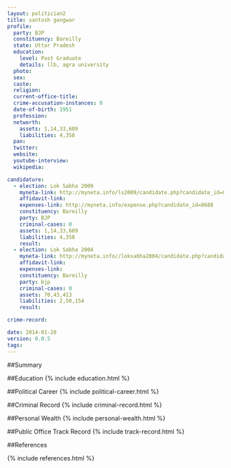```yaml
---
layout: politician2
title: santosh gangwar
profile: 
  party: BJP
  constituency: Bareilly
  state: Uttar Pradesh
  education: 
    level: Post Graduate
    details: llb, agra university
  photo: 
  sex: 
  caste: 
  religion: 
  current-office-title: 
  crime-accusation-instances: 0
  date-of-birth: 1951
  profession: 
  networth: 
    assets: 1,14,33,609
    liabilities: 4,358
  pan: 
  twitter: 
  website: 
  youtube-interview: 
  wikipedia: 

candidature: 
  - election: Lok Sabha 2009
    myneta-link: http://myneta.info/ls2009/candidate.php?candidate_id=8688
    affidavit-link: 
    expenses-link: http://myneta.info/expense.php?candidate_id=8688
    constituency: Bareilly 
    party: BJP
    criminal-cases: 0
    assets: 1,14,33,609
    liabilities: 4,358
    result:  
  - election: Lok Sabha 2004
    myneta-link: http://myneta.info//loksabha2004/candidate.php?candidate_id=4091
    affidavit-link: 
    expenses-link: 
    constituency: Bareilly 
    party: bjp
    criminal-cases: 0
    assets: 70,43,413
    liabilities: 2,50,154
    result:  

crime-record: 

date: 2014-01-28
version: 0.0.5
tags: 
---
```

##Summary


##Education
{% include education.html %}


##Political Career
{% include political-career.html %}


##Criminal Record
{% include criminal-record.html %}


##Personal Wealth
{% include personal-wealth.html %}


##Public Office Track Record
{% include track-record.html %}


##References


{% include references.html %}